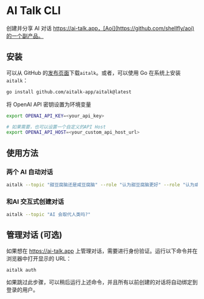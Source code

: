 # AI Talk CLI

创建并分享 AI 对话 https://ai-talk.app，[Aoi](https://github.com/shellfly/aoi)的一个副产品。

## 安装
可以从 GitHub 的[发布页面](https://github.com/aitalk-app/aitalk/releases)下载`aitalk`。或者，可以使用 Go 在系统上安装`aitalk`：

```bash
go install github.com/aitalk-app/aitalk@latest
```
将 OpenAI API 密钥设置为环境变量

```bash
export OPENAI_API_KEY=<your_api_key>

# 如果需要，也可以设置一个自定义的API Host
export OPENAI_API_HOST=<your_custom_api_host_url>
```

## 使用方法

### 两个 AI 自动对话

```bash
aitalk --topic "甜豆腐脑还是咸豆腐脑" --role "认为甜豆腐脑更好" --role "认为咸豆腐脑更好" --lang cn
```

### 和AI 交互式创建对话

```bash
aitalk --topic "AI 会取代人类吗?"
```

## 管理对话 (可选)

如果想在 https://ai-talk.app 上管理对话，需要进行身份验证。运行以下命令并在浏览器中打开显示的 URL：

```
aitalk auth
```

如果跳过此步骤，可以稍后运行上述命令，并且所有以前创建的对话将自动绑定到登录的用户。
